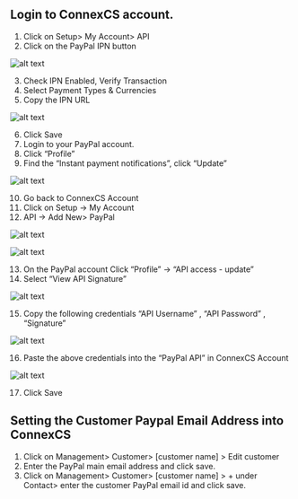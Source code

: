 
## Login to ConnexCS account.

1.	Click on Setup> My Account> API
2.	Click on the PayPal IPN button 

![alt text][paypal-2]

3.	Check IPN Enabled, Verify Transaction
4.	Select Payment Types & Currencies
5.	Copy the IPN URL

![alt text][paypal-5]

6.	Click Save
7.	Login to your PayPal account.
8.	Click “Profile”
9.	Find the “Instant payment notifications”, click “Update”

![alt text][paypal-3]
 
10.	Go back to ConnexCS Account 
11.	Click on Setup -> My Account
12.	API -> Add New> PayPal

![alt text][paypal-12]

![alt text][paypal-6]

13.	On the PayPal account Click “Profile”  ->  “API  access   -  update”
14.	Select “View API Signature”
 
![alt text][paypal-8] 
 
15.	Copy the following credentials
“API Username” , “API Password” , “Signature”
 
![alt text][paypal-9] 
 
16.	Paste the above credentials  into the “PayPal API” in ConnexCS Account

![alt text][paypal-16]

17.	Click Save

## Setting the Customer Paypal Email Address into ConnexCS

1.	Click on Management> Customer> [customer name] > Edit customer
2.	Enter the PayPal main email address and click save.
3.	Click on Management> Customer> [customer name] > + under Contact> enter the customer PayPal email id and click save.


[paypal-3]: https://raw.githubusercontent.com/digipigeon/connexcs-user-docs/master/img/paypal-3.png "Paypal-3"
[paypal-6]: https://raw.githubusercontent.com/digipigeon/connexcs-user-docs/master/img/paypal-6.png "Paypal-6"
[paypal-8]: https://raw.githubusercontent.com/digipigeon/connexcs-user-docs/master/img/paypal-8.png "Paypal-8"
[paypal-9]: https://raw.githubusercontent.com/digipigeon/connexcs-user-docs/master/img/paypal-9.png "Paypal-9"
[paypal-2]: https://raw.githubusercontent.com/digipigeon/connexcs-user-docs/master/img/paypal-2.png "Paypal-2"
[paypal-5]: https://raw.githubusercontent.com/digipigeon/connexcs-user-docs/master/img/paypal-5.png "Paypal-5"
[paypal-12]: https://raw.githubusercontent.com/digipigeon/connexcs-user-docs/master/img/paypal-12.png "Paypal-12"
[paypal-16]: https://raw.githubusercontent.com/digipigeon/connexcs-user-docs/master/img/paypal-16.png "Paypal-16"

